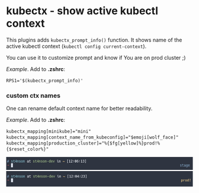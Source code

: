 # kubectx - show active kubectl context

This plugins adds ```kubectx_prompt_info()``` function. It shows name of the
active kubectl context (```kubectl config current-context```).

You can use it to customize prompt and know if You are on prod cluster ;)

_Example_. Add to **.zshrc**:

```
RPS1='$(kubectx_prompt_info)'
```

### custom ctx names

One can rename default context name for better readability.

_Example_. Add to **.zshrc**:
```
kubectx_mapping[minikube]="mini"
kubectx_mapping[context_name_from_kubeconfig]="$emoji[wolf_face]"
kubectx_mapping[production_cluster]="%{$fg[yellow]%}prod!%{$reset_color%}"
```

![staging](stage.png)
![production](prod.png)
